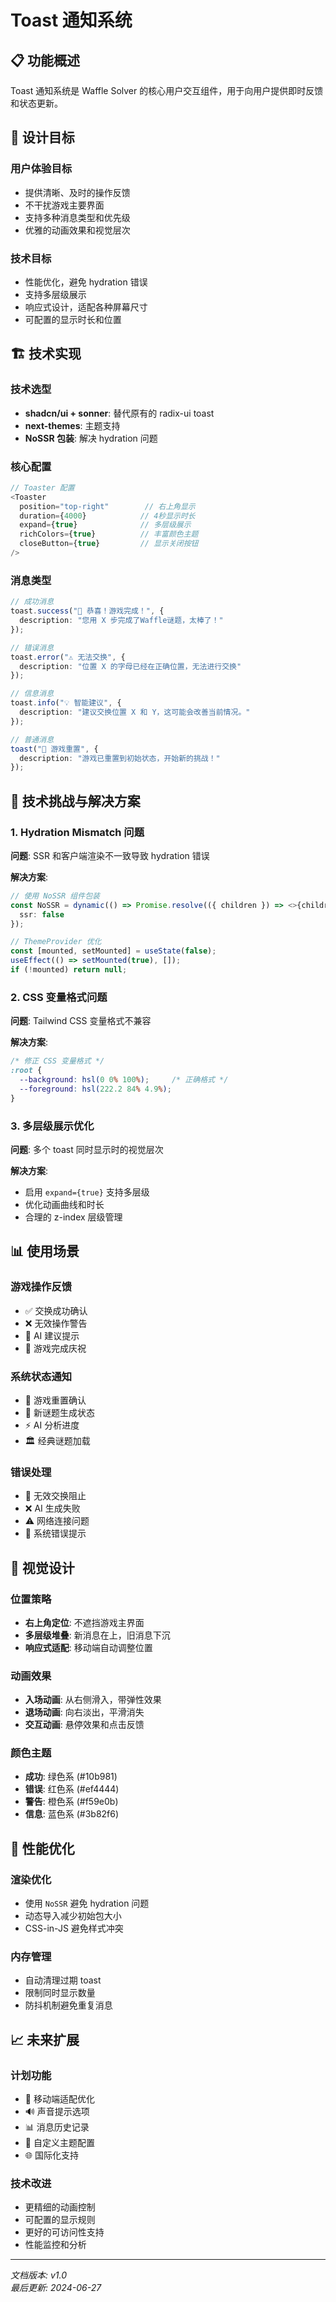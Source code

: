 # Toast 通知系统

## 📋 功能概述

Toast 通知系统是 Waffle Solver 的核心用户交互组件，用于向用户提供即时反馈和状态更新。

## 🎯 设计目标

### 用户体验目标
- 提供清晰、及时的操作反馈
- 不干扰游戏主要界面
- 支持多种消息类型和优先级
- 优雅的动画效果和视觉层次

### 技术目标
- 性能优化，避免 hydration 错误
- 支持多层级展示
- 响应式设计，适配各种屏幕尺寸
- 可配置的显示时长和位置

## 🏗️ 技术实现

### 技术选型
- **shadcn/ui + sonner**: 替代原有的 radix-ui toast
- **next-themes**: 主题支持
- **NoSSR 包装**: 解决 hydration 问题

### 核心配置
```typescript
// Toaster 配置
<Toaster 
  position="top-right"        // 右上角显示
  duration={4000}            // 4秒显示时长
  expand={true}              // 多层级展示
  richColors={true}          // 丰富颜色主题
  closeButton={true}         // 显示关闭按钮
/>
```

### 消息类型
```typescript
// 成功消息
toast.success("🎉 恭喜！游戏完成！", {
  description: "您用 X 步完成了Waffle谜题，太棒了！"
});

// 错误消息
toast.error("⚠️ 无法交换", {
  description: "位置 X 的字母已经在正确位置，无法进行交换"
});

// 信息消息
toast.info("💡 智能建议", {
  description: "建议交换位置 X 和 Y，这可能会改善当前情况。"
});

// 普通消息
toast("🔄 游戏重置", { 
  description: "游戏已重置到初始状态，开始新的挑战！" 
});
```

## 🔧 技术挑战与解决方案

### 1. Hydration Mismatch 问题
**问题**: SSR 和客户端渲染不一致导致 hydration 错误

**解决方案**:
```typescript
// 使用 NoSSR 组件包装
const NoSSR = dynamic(() => Promise.resolve(({ children }) => <>{children}</>), {
  ssr: false
});

// ThemeProvider 优化
const [mounted, setMounted] = useState(false);
useEffect(() => setMounted(true), []);
if (!mounted) return null;
```

### 2. CSS 变量格式问题
**问题**: Tailwind CSS 变量格式不兼容

**解决方案**:
```css
/* 修正 CSS 变量格式 */
:root {
  --background: hsl(0 0% 100%);     /* 正确格式 */
  --foreground: hsl(222.2 84% 4.9%);
}
```

### 3. 多层级展示优化
**问题**: 多个 toast 同时显示时的视觉层次

**解决方案**:
- 启用 `expand={true}` 支持多层级
- 优化动画曲线和时长
- 合理的 z-index 层级管理

## 📊 使用场景

### 游戏操作反馈
- ✅ 交换成功确认
- ❌ 无效操作警告
- 🎯 AI 建议提示
- 🎉 游戏完成庆祝

### 系统状态通知
- 🔄 游戏重置确认
- 🎲 新谜题生成状态
- ⚡ AI 分析进度
- 🏛️ 经典谜题加载

### 错误处理
- 🚫 无效交换阻止
- ❌ AI 生成失败
- ⚠️ 网络连接问题
- 🔧 系统错误提示

## 🎨 视觉设计

### 位置策略
- **右上角定位**: 不遮挡游戏主界面
- **多层级堆叠**: 新消息在上，旧消息下沉
- **响应式适配**: 移动端自动调整位置

### 动画效果
- **入场动画**: 从右侧滑入，带弹性效果
- **退场动画**: 向右淡出，平滑消失
- **交互动画**: 悬停效果和点击反馈

### 颜色主题
- **成功**: 绿色系 (#10b981)
- **错误**: 红色系 (#ef4444)
- **警告**: 橙色系 (#f59e0b)
- **信息**: 蓝色系 (#3b82f6)

## 🚀 性能优化

### 渲染优化
- 使用 `NoSSR` 避免 hydration 问题
- 动态导入减少初始包大小
- CSS-in-JS 避免样式冲突

### 内存管理
- 自动清理过期 toast
- 限制同时显示数量
- 防抖机制避免重复消息

## 📈 未来扩展

### 计划功能
- 📱 移动端适配优化
- 🔊 声音提示选项
- 📊 消息历史记录
- 🎨 自定义主题配置
- 🌐 国际化支持

### 技术改进
- 更精细的动画控制
- 可配置的显示规则
- 更好的可访问性支持
- 性能监控和分析

---

*文档版本: v1.0*  
*最后更新: 2024-06-27* 